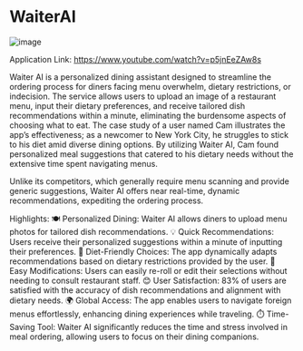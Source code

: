# WaiterAI

![image](https://github.com/user-attachments/assets/f1c9a5af-9afd-4e2a-b6a6-64d41b6b38f2)

Application Link: https://www.youtube.com/watch?v=p5jnEeZAw8s

Waiter AI is a personalized dining assistant designed to streamline the ordering process for diners facing menu overwhelm, dietary restrictions, or indecision. The service allows users to upload an image of a restaurant menu, input their dietary preferences, and receive tailored dish recommendations within a minute, eliminating the burdensome aspects of choosing what to eat. The case study of a user named Cam illustrates the app’s effectiveness; as a newcomer to New York City, he struggles to stick to his diet amid diverse dining options. By utilizing Waiter AI, Cam found personalized meal suggestions that catered to his dietary needs without the extensive time spent navigating menus.

Unlike its competitors, which generally require menu scanning and provide generic suggestions, Waiter AI offers near real-time, dynamic recommendations, expediting the ordering process.

Highlights:
🍽️ Personalized Dining: Waiter AI allows diners to upload menu photos for tailored dish recommendations.
💡 Quick Recommendations: Users receive their personalized suggestions within a minute of inputting their preferences.
🌱 Diet-Friendly Choices: The app dynamically adapts recommendations based on dietary restrictions provided by the user.
🔄 Easy Modifications: Users can easily re-roll or edit their selections without needing to consult restaurant staff.
😊 User Satisfaction: 83% of users are satisfied with the accuracy of dish recommendations and alignment with dietary needs.
🌍 Global Access: The app enables users to navigate foreign menus effortlessly, enhancing dining experiences while traveling.
⏱️ Time-Saving Tool: Waiter AI significantly reduces the time and stress involved in meal ordering, allowing users to focus on their dining companions.
